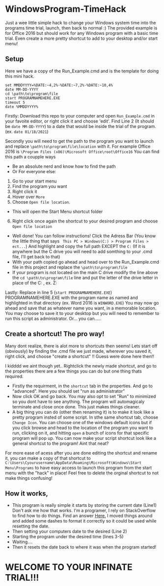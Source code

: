 # WindowsProgram-TimeHack

Just a wee little simple hack to change your Windows system time into the programs time trial, launch, then back to normal :) The provided example is for Office 2016 but should work for any Windows program with a basic time trial. Even create a more pretty shortcut to add to your desktop and/or start menu!

## Setup 
Here we have a copy of the Run_Example.cmd and is the template for doing this mini hack. 

``` 
set MMDDYYYY=%DATE:~4,2%-%DATE:~7,2%-%DATE:~10,4%
date MM-DD-YYYY
cd \path\to\program\file
start PROGRAMNAMEHERE.EXE
timeout 5
date %MMDDYYYY%
```
Firstly: Download this repo to your computer and open `Run_Example.cmd` in your favoite editor, or right click it and choose 'edit'. Find Line 2 (It should be `date MM-DD-YYYY`) to a date that would be inside the trial of the program. (ex. `date 01/18/2021`)

Secondly you will need to get the path to the program you want to launch and replace `\path\to\program\file\location` with it. For example Office 2016 is `\Program Files (x86)\Microsoft Office\root\Office16` You can find this path a coupple ways

- Be an absolute nerd and know how to find the path
- Or For everyone else: 
1. Go to your start menu 
2. Find the program you want
3. Right click it
4. Hover over `More` 
5. Choose `Open file location`. 
- This will open the Start Menu shortcut folder 
6. Right click once again the shortcut to your desired program and choose `Open file location`
- Well done! You can follow instructions! Click the Adress Bar (You know the little thing that says ` This PC > Windows(C:) > Program Files > ect...`) And highlight and copy the full path EXCEPT the `C:` (If it is anywhere but the C drive you will need to add somthing to your .cmd file, I'll get back to that)
- With your path copied go ahead and head over to the Run_Example.cmd file in this project and replace the `\path\to\program\file`
- If your program is not located on the main C drive modify the line above the `cd \path\to\program\file` line and put the letter of the drive letter in place of the C: , ex. Z: 

Lastly: Replace in line 5 (`start PROGRAMNAMEHERE.EXE`) PROGRAMNAMEHERE.EXE with the program name as named and highlighted in that directory (ex. Word 2016 is `WINWORD.EXE`) You may now go ahead and save that as whatever name you want, in a memorable location. You may choose to save it to your desktop but you will need to remember to run this script as administrator. Or... you can.....

## Create a shortcut! The pro way!
Many dont realize, there is alot more to shortcuts then seems! Lets start off (obviously) by finding the .cmd file we just made, wherever you saved it, right click, and choose "create a shortcut" !! Guess were done here then!!

I kidddd we aint though yet.. Rightclick the newly made shortcut, and go to the properties there are a few things you can do but one thing thats required.
- Firstly the requirment, in the `shortcut` tab in the properties. And go to "advanced". Here you should set "run as administrator" 
- Now click OK and go back. You may also opt to set "Run" to minimized so you dont have to see anything. The program will automagicaly terminate and close once done. This just makes things cleaner.
- A big thing you can do (other then renaming it) is to make it look like a pretty program insted of some script. In sthe same shortcut tab, choose `Change Icon`. You can choose one of the windows default icons but if you click browse and head to the location of the program you want to run, clicking on it, and hitting `open` a bunch of icons for that specific program will pop up. You can now make your script shortcut look like a general shortcut to the program! Aint that neat?


For more ease of acess after you are done editing the shortcut and rename it, you can make a copy of that shortcut to `C:\Users\Cyourusername\AppData\Roaming\Microsoft\Windows\Start Menu\Programs` to have easy access to launch this program from the start menu with the "hack" in place! Feel free to delete the orginal shortcut to not make things confusing!

## How it works, 
- This program is really simple it starts by storing the current date (Line1) Don't ask me how that works. I'm a programer, I rely on StackOverflow to find how to do things. Find an answer [Here.](https://stackoverflow.com/questions/36147552/what-does-date-4-4date-10-2date-7-2-time0-2time3-2-mean) I moved things around and added some dashes to format it correctly so it could be used while resetting the date.  
- Then setting your computers date to the desired (Line 2)
- Starting the program under the desired time (lines 3-5)
- Waiting....
- Then it resets the date back to where it was when the program started!

# WELCOME TO YOUR INFINATE TRIAL!!!